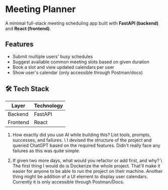 # Meeting Planner

A minimal full-stack meeting scheduling app built with **FastAPI (backend)** and **React (frontend)**.

## Features

- Submit multiple users' busy schedules
- Suggest available common meeting slots based on given duration
- Book a slot and view updated calendars per user
- Show user's calendar (only accessible through Postman/docs)

## 🛠️ Tech Stack

| Layer       | Technology     |
|-------------|----------------|
| Backend     | FastAPI        |
| Frontend    | React          |

1. How exactly did you use AI while building this? List tools, prompts, successes, and failures.
\ I devised the structure of the project and queried ChatGPT based on the required features. Didn't really face any failures as this was quite simple.

2. If given two more days, what would you refactor or add first, and why?
\ The first thing I would do is Dockerize the whole project. That'll make it easier for anyone to be able to run the project on their machine. Another thing might be addition of a UI element to display user calendars. Currently it is only accessible through Postman/Docs.

